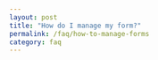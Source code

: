 ```yaml
---
layout: post
title: "How do I manage my form?"
permalink: /faq/how-to-manage-forms
category: faq
---
```


